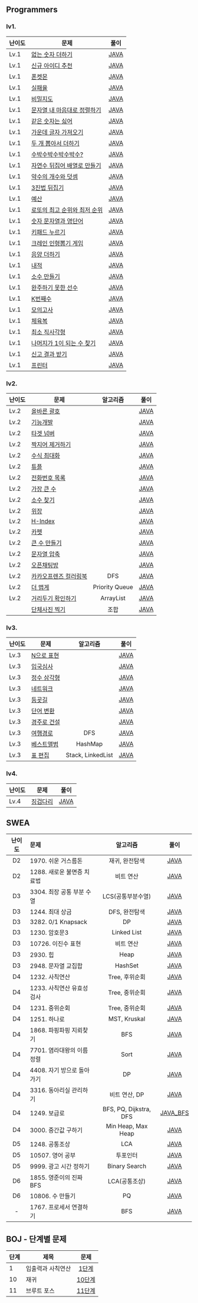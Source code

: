 ## Programmers

### lv1.

| 난이도  | 문제                                                                           | 풀이                                                                                          |
| ---- | ---------------------------------------------------------------------------- | ------------------------------------------------------------------------------------------- |
| Lv.1 | [없는 숫자 더하기](https://programmers.co.kr/learn/courses/30/lessons/86051)        | [JAVA](https://github.com/Seoha-Yoon/algorithm/blob/main/programmers/lv1/없는숫자더하기.java)      |
| Lv.1 | [신규 아이디 추천](https://programmers.co.kr/learn/courses/30/lessons/72410)        | [JAVA](https://github.com/Seoha-Yoon/algorithm/blob/main/programmers/lv1/신규아이디추천.java)      |
| Lv.1 | [폰켓몬](https://programmers.co.kr/learn/courses/30/lessons/1845)               | [JAVA](https://github.com/Seoha-Yoon/algorithm/blob/main/programmers/lv1/폰켓몬.java)          |
| Lv.1 | [실패율](https://programmers.co.kr/learn/courses/30/lessons/42889)              | [JAVA](https://github.com/Seoha-Yoon/algorithm/blob/main/programmers/lv1/실패율.java)          |
| Lv.1 | [비밀지도](https://programmers.co.kr/learn/courses/30/lessons/17681)             | [JAVA](https://github.com/Seoha-Yoon/algorithm/blob/main/programmers/lv1/비밀지도.java)         |
| Lv.1 | [문자열 내 마음대로 정렬하기](https://programmers.co.kr/learn/courses/30/lessons/12915)  | [JAVA](https://github.com/Seoha-Yoon/algorithm/blob/main/programmers/lv1/문자열내마음대로정렬하기.java) |
| Lv.1 | [같은 숫자는 싫어](https://programmers.co.kr/learn/courses/30/lessons/12906)        | [JAVA](https://github.com/Seoha-Yoon/algorithm/blob/main/programmers/lv1/같은숫자는싫어.java)      |
| Lv.1 | [가운데 글자 가져오기](https://programmers.co.kr/learn/courses/30/lessons/12903)      | [JAVA](https://github.com/Seoha-Yoon/algorithm/blob/main/programmers/lv1/가운데글자가져오기.java)    |
| Lv.1 | [두 개 뽑아서 더하기](https://programmers.co.kr/learn/courses/30/lessons/68644)      | [JAVA](https://github.com/Seoha-Yoon/algorithm/blob/main/programmers/lv1/두개뽑아서더하기.java)     |
| Lv.1 | [수박수박수박수박수?](https://programmers.co.kr/learn/courses/30/lessons/12922)       | [JAVA](https://github.com/Seoha-Yoon/algorithm/blob/main/programmers/lv1/수박수.java)          |
| Lv.1 | [자연수 뒤집어 배열로 만들기](https://programmers.co.kr/learn/courses/30/lessons/12932)  | [JAVA](https://github.com/Seoha-Yoon/algorithm/blob/main/programmers/lv1/자연수뒤집어배열로만들기.java) |
| Lv.1 | [약수의 개수와 덧셈](https://programmers.co.kr/learn/courses/30/lessons/77884)       | [JAVA](https://github.com/Seoha-Yoon/algorithm/blob/main/programmers/lv1/약수의개수와덧셈.java)     |
| Lv.1 | [3진법 뒤집기](https://programmers.co.kr/learn/courses/30/lessons/68935)          | [JAVA](https://github.com/Seoha-Yoon/algorithm/blob/main/programmers/lv1/삼진법뒤집기.java)       |
| Lv.1 | [예산](https://programmers.co.kr/learn/courses/30/lessons/12982)               | [JAVA](https://github.com/Seoha-Yoon/algorithm/blob/main/programmers/lv1/예산.java)           |
| Lv.1 | [로또의 최고 순위와 최저 순위](https://programmers.co.kr/learn/courses/30/lessons/77484) | [JAVA](https://github.com/Seoha-Yoon/algorithm/blob/main/programmers/lv1/로또의최고순위와최저순위.java) |
| Lv.1 | [숫자 문자열과 영단어](https://programmers.co.kr/learn/courses/30/lessons/81301)      | [JAVA](https://github.com/Seoha-Yoon/algorithm/blob/main/programmers/lv1/숫자문자열과영단어.java)    |
| Lv.1 | [키패드 누르기](https://programmers.co.kr/learn/courses/30/lessons/67256)          | [JAVA](https://github.com/Seoha-Yoon/algorithm/blob/main/programmers/lv1/키패드누르기.java)       |
| Lv.1 | [크레인 인형뽑기 게임](https://programmers.co.kr/learn/courses/30/lessons/64061)      | [JAVA](https://github.com/Seoha-Yoon/algorithm/blob/main/programmers/lv1/크레인인형뽑기게임.java)    |
| Lv.1 | [음양 더하기](https://programmers.co.kr/learn/courses/30/lessons/76501)           | [JAVA](https://github.com/Seoha-Yoon/algorithm/blob/main/programmers/lv1/음양더하기.java)        |
| Lv.1 | [내적](https://programmers.co.kr/learn/courses/30/lessons/70128)               | [JAVA](https://github.com/Seoha-Yoon/algorithm/blob/main/programmers/lv1/내적.java)           |
| Lv.1 | [소수 만들기](https://programmers.co.kr/learn/courses/30/lessons/12977)           | [JAVA](https://github.com/Seoha-Yoon/algorithm/blob/main/programmers/lv1/소수만들기.java)        |
| Lv.1 | [완주하기 못한 선수](https://programmers.co.kr/learn/courses/30/lessons/42576)       | [JAVA](https://github.com/Seoha-Yoon/algorithm/blob/main/programmers/lv1/완주하지못한선수.java)     |
| Lv.1 | [K번째수](https://programmers.co.kr/learn/courses/30/lessons/42748)             | [JAVA](https://github.com/Seoha-Yoon/algorithm/blob/main/programmers/lv1/K번째수.java)         |
| Lv.1 | [모의고사](https://programmers.co.kr/learn/courses/30/lessons/42840)             | [JAVA](https://github.com/Seoha-Yoon/algorithm/blob/main/programmers/lv1/모의고사.java)         |
| Lv.1 | [체육복](https://programmers.co.kr/learn/courses/30/lessons/42862)              | [JAVA](https://github.com/Seoha-Yoon/algorithm/blob/main/programmers/lv1/체육복.java)          |
| Lv.1 | [최소 직사각형](https://programmers.co.kr/learn/courses/30/lessons/86491)          | [JAVA](https://github.com/Seoha-Yoon/algorithm/blob/main/programmers/lv1/최소직사각형.java)       |
| Lv.1 | [나머지가 1이 되는 수 찾기](https://programmers.co.kr/learn/courses/30/lessons/87389)  | [JAVA](https://github.com/Seoha-Yoon/algorithm/blob/main/programmers/lv1/나머지가1이되는수.java)    |
| Lv.1 | [신고 결과 받기](https://programmers.co.kr/learn/courses/30/lessons/92334)         | [JAVA](https://github.com/Seoha-Yoon/algorithm/blob/main/programmers/lv1/신고결과받기.java)       |
| Lv.1 | [프린터](https://programmers.co.kr/learn/courses/30/lessons/42587#)             | [JAVA](https://github.com/Seoha-Yoon/algorithm/blob/main/programmers/lv1/프린터.java)          |

### lv2.

| 난이도  | 문제                                                                        | 알고리즘           | 풀이                                                                                      |
| ---- | ------------------------------------------------------------------------- |:--------------:| --------------------------------------------------------------------------------------- |
| Lv.2 | [올바른 괄호](https://programmers.co.kr/learn/courses/30/lessons/12909)        |                | [JAVA](https://github.com/Seoha-Yoon/algorithm/blob/main/programmers/lv2/올바른괄호.java)    |
| Lv.2 | [기능개발](https://programmers.co.kr/learn/courses/30/lessons/42586)          |                | [JAVA](https://github.com/Seoha-Yoon/algorithm/blob/main/programmers/lv2/기능개발.java)     |
| Lv.2 | [타겟 넘버](https://programmers.co.kr/learn/courses/30/lessons/43165)         |                | [JAVA](https://github.com/Seoha-Yoon/algorithm/blob/main/programmers/lv2/타겟넘버.java)     |
| Lv.2 | [짝지어 제거하기](https://programmers.co.kr/learn/courses/30/lessons/12973)      |                | [JAVA](https://github.com/Seoha-Yoon/algorithm/blob/main/programmers/lv2/짝지어제거하기.java)  |
| Lv.2 | [수식 최대화](https://programmers.co.kr/learn/courses/30/lessons/67257)        |                | [JAVA](https://github.com/Seoha-Yoon/algorithm/blob/main/programmers/lv2/수식최대화.java)    |
| Lv.2 | [튜플](https://programmers.co.kr/learn/courses/30/lessons/64065)            |                | [JAVA](https://github.com/Seoha-Yoon/algorithm/blob/main/programmers/lv2/튜플.java)       |
| Lv.2 | [전화번호 목록](https://programmers.co.kr/learn/courses/30/lessons/42577)       |                | [JAVA](https://github.com/Seoha-Yoon/algorithm/blob/main/programmers/lv2/전화번호목록.java)   |
| Lv.2 | [가장 큰 수](https://programmers.co.kr/learn/courses/30/lessons/42746)        |                | [JAVA](https://github.com/Seoha-Yoon/algorithm/blob/main/programmers/lv2/가장큰수.java)     |
| Lv.2 | [소수 찾기](https://programmers.co.kr/learn/courses/30/lessons/42839)         |                | [JAVA](https://github.com/Seoha-Yoon/algorithm/blob/main/programmers/lv2/소수찾기.java)     |
| Lv.2 | [위장](https://programmers.co.kr/learn/courses/30/lessons/42578)            |                | [JAVA](https://github.com/Seoha-Yoon/algorithm/blob/main/programmers/lv2/위장.java)       |
| Lv.2 | [H-Index](https://programmers.co.kr/learn/courses/30/lessons/42747)       |                | [JAVA](https://github.com/Seoha-Yoon/algorithm/blob/main/programmers/lv2/H_Index.java)  |
| Lv.2 | [카펫](https://programmers.co.kr/learn/courses/30/lessons/42842)            |                | [JAVA](https://github.com/Seoha-Yoon/algorithm/blob/main/programmers/lv2/카펫.java)       |
| Lv.2 | [큰 수 만들기](https://programmers.co.kr/learn/courses/30/lessons/42883)       |                | [JAVA](https://github.com/Seoha-Yoon/algorithm/blob/main/programmers/lv2/큰수만들기.java)    |
| Lv.2 | [문자열 압축](https://programmers.co.kr/learn/courses/30/lessons/60057)        |                | [JAVA](https://github.com/Seoha-Yoon/algorithm/blob/main/programmers/lv2/문자열압축.java)    |
| Lv.2 | [오픈채팅방](https://programmers.co.kr/learn/courses/30/lessons/42888)         |                | [JAVA](https://github.com/Seoha-Yoon/algorithm/blob/main/programmers/lv2/오픈채팅방.java)    |
| Lv.2 | [카카오프렌즈 컬러링북](https://programmers.co.kr/learn/courses/30/lessons/1829)    | DFS            | [JAVA](https://github.com/Seoha-Yoon/algorithm/blob/main/programmers/lv2/컬러링북.java)     |
| Lv.2 | [더 맵게](https://programmers.co.kr/learn/courses/30/lessons/42626)          | Priority Queue | [JAVA](https://github.com/Seoha-Yoon/algorithm/blob/main/programmers/lv2/더맵게.java)      |
| Lv.2 | [거리두기 확인하기](https://programmers.co.kr/learn/courses/30/lessons/81302#fn1) | ArrayList      | [JAVA](https://github.com/Seoha-Yoon/algorithm/blob/main/programmers/lv2/거리두기확인하기.java) |
|      | [단체사진 찍기](https://programmers.co.kr/learn/courses/30/lessons/1835)        | 조합             | [JAVA](https://github.com/Seoha-Yoon/algorithm/blob/main/programmers/lv2/단체사진찍기.java)   |

### lv3.

| 난이도  | 문제                                                                 | 알고리즘              | 풀이                                                                                   |
| ---- | ------------------------------------------------------------------ |:-----------------:| ------------------------------------------------------------------------------------ |
| Lv.3 | [N으로 표현](https://programmers.co.kr/learn/courses/30/lessons/42895) |                   | [JAVA](https://github.com/Seoha-Yoon/algorithm/blob/main/programmers/lv3/N으로표현.java) |
| Lv.3 | [입국심사](https://programmers.co.kr/learn/courses/30/lessons/43238)   |                   | [JAVA](https://github.com/Seoha-Yoon/algorithm/blob/main/programmers/lv3/입국심사.java)  |
| Lv.3 | [정수 삼각형](https://programmers.co.kr/learn/courses/30/lessons/43105) |                   | [JAVA](https://github.com/Seoha-Yoon/algorithm/blob/main/programmers/lv3/정수삼각형.java) |
| Lv.3 | [네트워크](https://programmers.co.kr/learn/courses/30/lessons/43162)   |                   | [JAVA](https://github.com/Seoha-Yoon/algorithm/blob/main/programmers/lv3/네트워크.java)  |
| Lv.3 | [등굣길](https://programmers.co.kr/learn/courses/30/lessons/42898)    |                   | [JAVA](https://github.com/Seoha-Yoon/algorithm/blob/main/programmers/lv3/등굣길.java)   |
| Lv.3 | [단어 변환](https://programmers.co.kr/learn/courses/30/lessons/43163)  |                   | [JAVA](https://github.com/Seoha-Yoon/algorithm/blob/main/programmers/lv3/단어변환.java)  |
| Lv.3 | [경주로 건설](https://programmers.co.kr/learn/courses/30/lessons/67259) |                   | [JAVA](https://github.com/Seoha-Yoon/algorithm/blob/main/programmers/lv3/경주로건설.java) |
| Lv.3 | [여행경로](https://programmers.co.kr/learn/courses/30/lessons/43164#)  | DFS               | [JAVA](https://github.com/Seoha-Yoon/algorithm/blob/main/programmers/lv3/여행경로.java)  |
| Lv.3 | [베스트앨범](https://programmers.co.kr/learn/courses/30/lessons/42579#) | HashMap           | [JAVA](https://github.com/Seoha-Yoon/algorithm/blob/main/programmers/lv3/베스트앨범.java) |
| Lv.3 | [표 편집](https://programmers.co.kr/learn/courses/30/lessons/81303)   | Stack, LinkedList | [JAVA](https://github.com/Seoha-Yoon/algorithm/blob/main/programmers/lv3/표편집.java)   |

### lv4.

| 난이도  | 문제                                                               | 풀이                                                                                  |
| ---- | ---------------------------------------------------------------- | ----------------------------------------------------------------------------------- |
| Lv.4 | [징검다리](https://programmers.co.kr/learn/courses/30/lessons/43236) | [JAVA](https://github.com/Seoha-Yoon/algorithm/blob/main/programmers/lv4/징검다리.java) |

## SWEA

| 난이도 | 문제                 | 알고리즘                   | 풀이                                                                                   |
|:---:|:------------------ |:----------------------:|:------------------------------------------------------------------------------------:|
| D2  | 1970. 쉬운 거스름돈      | 재귀, 완전탐색               | [JAVA](https://github.com/Seoha-Yoon/algorithm/blob/main/swea/D2/swea_1970.java)     |
| D2  | 1288. 새로운 불면증 치료법  | 비트 연산                  | [JAVA](https://github.com/Seoha-Yoon/algorithm/blob/main/swea/D2/swea_1288.java)     |
| D3  | 3304. 최장 공통 부분 수열  | LCS(공통부분수열)            | [JAVA](https://github.com/Seoha-Yoon/algorithm/blob/main/swea/D3/swea_3304.java)     |
| D3  | 1244. 최대 상금        | DFS, 완전탐색              | [JAVA](https://github.com/Seoha-Yoon/algorithm/blob/main/swea/D3/swea_1244.java)     |
| D3  | 3282. 0/1 Knapsack | DP                     | [JAVA](https://github.com/Seoha-Yoon/algorithm/blob/main/swea/D3/swea_3282.java)     |
| D3  | 1230. 암호문3         | Linked List            | [JAVA](https://github.com/Seoha-Yoon/algorithm/blob/main/swea/D3/swea_1230.java)     |
| D3  | 10726. 이진수 표현      | 비트 연산                  | [JAVA](https://github.com/Seoha-Yoon/algorithm/blob/main/swea/D3/swea_10726.java)    |
| D3  | 2930. 힙            | Heap                   | [JAVA](https://github.com/Seoha-Yoon/algorithm/blob/main/swea/D3/swea_2930.java)     |
| D3  | 2948. 문자열 교집합      | HashSet                | [JAVA](https://github.com/Seoha-Yoon/algorithm/blob/main/swea/D3/swea_2948.java)     |
| D4  | 1232. 사칙연산         | Tree, 후위순회             | [JAVA](https://github.com/Seoha-Yoon/algorithm/blob/main/swea/D4/swea_1232.java)     |
| D4  | 1233. 사칙연산 유효성 검사  | Tree, 중위순회             | [JAVA](https://github.com/Seoha-Yoon/algorithm/blob/main/swea/D4/swea_1233.java)     |
| D4  | 1231. 중위순회         | Tree, 중위순회             | [JAVA](https://github.com/Seoha-Yoon/algorithm/blob/main/swea/D4/swea_1231.java)     |
| D4  | 1251. 하나로          | MST, Kruskal           | [JAVA](https://github.com/Seoha-Yoon/algorithm/blob/main/swea/D4/swea_1251.java)     |
| D4  | 1868. 파핑파핑 지뢰찾기    | BFS                    | [JAVA](https://github.com/Seoha-Yoon/algorithm/blob/main/swea/D4/swea_1868.java)     |
| D4  | 7701. 염라대왕의 이름 정렬  | Sort                   | [JAVA](https://github.com/Seoha-Yoon/algorithm/blob/main/swea/D4/swea_7701.java)     |
| D4  | 4408. 자기 방으로 돌아가기  | DP                     | [JAVA](https://github.com/Seoha-Yoon/algorithm/blob/main/swea/D4/swea_4408.java)     |
| D4  | 3316. 동아리실 관리하기    | 비트 연산, DP              | [JAVA](https://github.com/Seoha-Yoon/algorithm/blob/main/swea/D4/swea_3316.java)     |
| D4  | 1249. 보급로          | BFS, PQ, Dijkstra, DFS | [JAVA_BFS](https://github.com/Seoha-Yoon/algorithm/blob/main/swea/D4/swea_1249.java) |
| D4  | 3000. 중간값 구하기      | Min Heap, Max Heap     | [JAVA](https://github.com/Seoha-Yoon/algorithm/blob/main/swea/D4/swea_3000.java)     |
| D5  | 1248. 공통조상         | LCA                    | [JAVA](https://github.com/Seoha-Yoon/algorithm/blob/main/swea/D5/swea_1248.java)     |
| D5  | 10507. 영어 공부       | 투포인터                   | [JAVA](https://github.com/Seoha-Yoon/algorithm/blob/main/swea/D5/swea_10507.java)    |
| D5  | 9999. 광고 시간 정하기    | Binary Search          | [JAVA](https://github.com/Seoha-Yoon/algorithm/blob/main/swea/D5/swea_9999.java)     |
| D6  | 1855. 영준이의 진짜 BFS  | LCA(공통조상)              | [JAVA](https://github.com/Seoha-Yoon/algorithm/blob/main/swea/D6/swea_1855.java)     |
| D6  | 10806. 수 만들기       | PQ                     | [JAVA](https://github.com/Seoha-Yoon/algorithm/blob/main/swea/D6/swea_10806.java)    |
| -   | 1767. 프로세서 연결하기    | BFS                    | [JAVA](https://github.com/Seoha-Yoon/algorithm/blob/main/swea/swea_1767.java)        |

## BOJ - 단계별 문제

| 단계  | 제목        | 문제       |
|:--- | --------- |:--------:|
| 1   | 입출력과 사칙연산 | [1단계]()  |
| 10  | 재귀        | [10단계]() |
| 11  | 브루트 포스    | [11단계]() |

